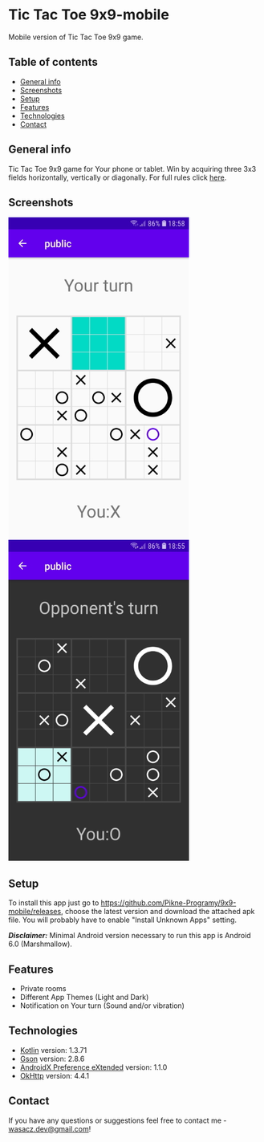 # Tic Tac Toe 9x9-mobile
Mobile version of Tic Tac Toe 9x9 game.

## Table of contents
- [General info](#general-info)
- [Screenshots](#screenshots)
- [Setup](#setup)
- [Features](#features)
- [Technologies](#technologies)
- [Contact](#contact)

## General info
Tic Tac Toe 9x9 game for Your phone or tablet. Win by acquiring three 3x3 fields horizontally, vertically or diagonally. For full rules click [here](https://pikne-programy.github.io/9x9-mobile/).

## Screenshots
![Board Screenshot 1](./screenshots/ss1_tic_tac_toe_9x9.jpg) ![Board Screenshot 2](./screenshots/ss2_tic_tac_toe_9x9.jpg)

## Setup
To install this app just go to https://github.com/Pikne-Programy/9x9-mobile/releases, choose the latest version and download the attached apk file. You will probably have to enable "Install Unknown Apps" setting.

***Disclaimer:***
Minimal Android version necessary to run this app is Android 6.0 (Marshmallow).

## Features
- Private rooms
- Different App Themes (Light and Dark)
- Notification on Your turn (Sound and/or vibration)

## Technologies
- [Kotlin](https://kotlinlang.org/) version: 1.3.71
- [Gson](https://github.com/google/gson) version: 2.8.6
- [AndroidX Preference eXtended](https://github.com/takisoft/preferencex-android) version: 1.1.0
- [OkHttp](https://square.github.io/okhttp/) version: 4.4.1

## Contact
If you have any questions or suggestions feel free to contact me - wasacz.dev@gmail.com!
